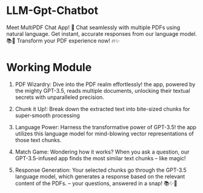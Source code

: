 # LLM-Gpt-Chatbot
Meet MultiPDF Chat App! 🚀 Chat seamlessly with multiple PDFs using natural language. Get instant, accurate responses from our language model. 📚💬 Transform your PDF experience now! 🔥✨

# Working Module

1.  PDF Wizardry: Dive into the PDF realm effortlessly! the app, powered by the mighty GPT-3.5, reads multiple documents, unlocking their textual secrets with unparalleled precision.

2.  Chunk it Up!: Break down the extracted text into bite-sized chunks for super-smooth processing

3.  Language Power: Harness the transformative power of GPT-3.5! the app utilizes this language model for mind-blowing vector representations of those text chunks.

4.  Match Game: Wondering how it works? When you ask a question, our GPT-3.5-infused app finds the most similar text chunks – like magic!

5.  Response Generation: Your selected chunks go through the GPT-3.5 language model, which generates a response based on the relevant content of the PDFs. – your questions, answered in a snap! 📚✨🚀
